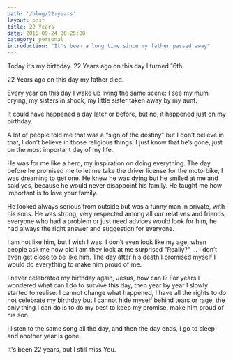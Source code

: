 ```yaml
---
path: '/blog/22-years'
layout: post
title: 22 Years
date: 2015-09-24 06:25:00
category: personal
introduction: "It's been a long time since my father passed away"
---
```


Today it’s my birthday. 22 Years ago on this day I turned 16th.

22 Years ago on this day my father died.

Every year on this day I wake up living the same scene:
I see my mum crying, my sisters in shock, my little sister taken away by my aunt.

It could have happened a day later or before, but no, it happened just on my birthday.

A lot of people told me that was a “sign of the destiny” but I don’t believe in that, I don’t believe in those religious things, I just know that he’s gone, just on the most important day of my life.

He was for me like a hero, my inspiration on doing everything. The day before he promised me to let me take the driver license for the motorbike, I was dreaming to get one. He knew he was dying but he smiled at me and said yes, because he would never disappoint his family.
He taught me how important is to love your family.

He looked always serious from outside but was a funny man in private, with his sons. He was strong, very respected among all our relatives and friends, everyone who had a problem or just need advices would look for him, he had always the right answer and suggestion for everyone.

I am not like him, but I wish I was. I don’t even look like my age, when people ask me how old I am they look at me surprised "Really?" ... I don’t even get close to be like him. The day after his death I promised myself I would do everything to make him proud of me.

I never celebrated my birthday again, Jesus, how can I? For years I wondered what can I do to survive this day, then year by year I slowly started to realise:
I cannot change what happened, I have all the rights to do not celebrate my birthday but I cannot hide myself behind tears or rage, the only thing I can do is to do my best to keep my promise, make him proud of his son.

I listen to the same song all the day, and then the day ends, I go to sleep and another year is gone.

It's been 22 years, but I still miss You.
